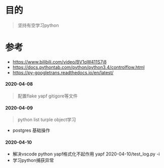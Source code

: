 # 目的
> 坚持有空学习python
# 参考
- https://www.bilibili.com/video/BV1qW411S7j8       
- https://docs.pythontab.com/python/python3.4/controlflow.html
- https://py-googletrans.readthedocs.io/en/latest/


#### 2020-04-08
> 配置flake yapf gitigore等文件
#### 2020-04-09
> python list turple object学习
- postgres 基础操作
#### 2020-04-10
- 解决vscode python yapf格式化不起作用 yapf 2020-04-10/test_log.py -i
- 学习python捕获异常
